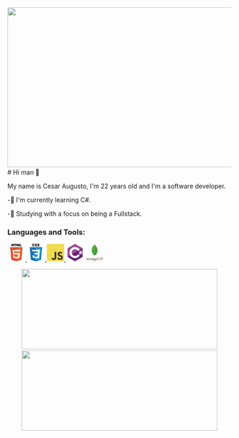 <img src="https://images.unsplash.com/opengraph/1x1.png?blend=https%3A%2F%2Fimages.unsplash.com%2Fphoto-1604964432806-254d07c11f32%3Fblend%3D000000%26blend-alpha%3D10%26blend-mode%3Dnormal%26crop%3Dfaces%252Cedges%26h%3D630%26mark%3Dhttps%253A%252F%252Fimages.unsplash.com%252Fopengraph%252Fsearch-input.png%253Fh%253D84%2526txt%253Ddeveloper%2526txt-align%253Dmiddle%25252Cleft%2526txt-clip%253Dellipsis%2526txt-color%253D000000%2526txt-pad%253D80%2526txt-size%253D40%2526txt-width%253D660%2526w%253D750%2526auto%253Dformat%2526fit%253Dcrop%2526q%253D60%26mark-align%3Dmiddle%252Ccenter%26mark-w%3D750%26w%3D1200%26auto%3Dformat%26fit%3Dcrop%26q%3D60%26ixid%3DM3wxMjA3fDB8MXxzZWFyY2h8NHx8ZGV2ZWxvcGVyfGVufDB8fHx8MTcxMzE1MDQ3MHww%26ixlib%3Drb-4.0.3&blend-w=1&h=630&mark=https%3A%2F%2Fimages.unsplash.com%2Fopengraph%2Flogo.png&mark-align=top%2Cleft&mark-pad=50&mark-w=64&w=1200&auto=format&fit=crop&q=60" style="width: 1365px; height: 359px;">
<!--style="width: 1365px; height: 359px;"
style="max-width: 100%;"-->
# Hi man 👋

My name is Cesar Augusto, I'm 22 years old and I'm a software developer.

-🌱 I'm currently learning C#.

-💬 Studying with a focus on being a Fullstack.

<h3 align="left">Languages and Tools:</h3>

<!--HTML-->
  <p align="left">
  <a href="https://developer.mozilla.org/en-US/docs/Web/HTML">  <img src="https://raw.githubusercontent.com/devicons/devicon/master/icons/html5/html5-original-wordmark.svg" alt="html_logo" width="40" height="40"/>  </a>

<!--CSS-->
  <a href="https://developer.mozilla.org/en-US/docs/Web/CSS">
  <img src="https://raw.githubusercontent.com/devicons/devicon/master/icons/css3/css3-original-wordmark.svg" alt="css3_logo" width="40" height="40"/> </a>

<!--JAVASCRIPT-->
  <a href="https://developer.mozilla.org/en-US/docs/Web/JavaScript">
  <img src="https://raw.githubusercontent.com/devicons/devicon/master/icons/javascript/javascript-original.svg" alt="javascript_logo" width="40" height="40"/> </a>

<!--C#-->
  <a href="https://learn.microsoft.com/pt-br/dotnet/csharp/how-to/"> 
  <img src="https://raw.githubusercontent.com/devicons/devicon/master/icons/csharp/csharp-original.svg" alt="csharp_logo" width="40" height="40"/></a>

<!--MONGODB-->
  <a href="https://www.mongodb.com/docs/">
  <img src="https://raw.githubusercontent.com/devicons/devicon/master/icons/mongodb/mongodb-original-wordmark.svg" alt="MONGODB_logo" width="40" height="40"/> </a>
  
<div align="center">
  <a href="https://github.com/Cesar19Augusto">
  <img height="180em" width="440em" src="https://github-readme-stats.vercel.app/api?username=Cesar19Augusto&show_icons=true&theme=radical&include_all_commits=true&count_private=true"/>
  <img height="180em" width="440em" src="https://github-readme-stats.vercel.app/api/top-langs/?username=Cesar19Augusto&layout=compact&langs_count=7&theme=radical"/>
</div>
